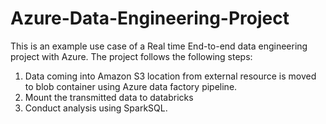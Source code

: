 # Azure-Data-Engineering-Project
This is an example use case of a Real time End-to-end data engineering project with Azure. The project follows the following steps:
1) Data coming into Amazon S3 location from external resource is moved to blob container using Azure data factory pipeline.
2) Mount the transmitted data to databricks
3) Conduct analysis using SparkSQL.




